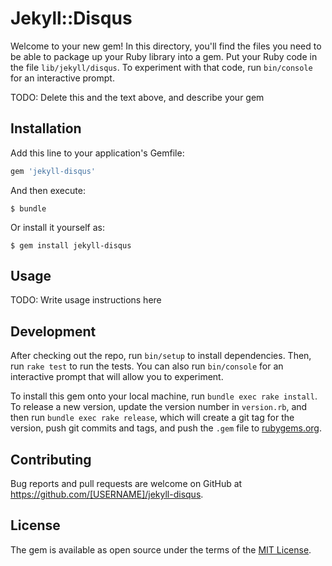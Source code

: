 # Jekyll::Disqus

Welcome to your new gem! In this directory, you'll find the files you need to be able to package up your Ruby library into a gem. Put your Ruby code in the file `lib/jekyll/disqus`. To experiment with that code, run `bin/console` for an interactive prompt.

TODO: Delete this and the text above, and describe your gem

## Installation

Add this line to your application's Gemfile:

```ruby
gem 'jekyll-disqus'
```

And then execute:

    $ bundle

Or install it yourself as:

    $ gem install jekyll-disqus

## Usage

TODO: Write usage instructions here

## Development

After checking out the repo, run `bin/setup` to install dependencies. Then, run `rake test` to run the tests. You can also run `bin/console` for an interactive prompt that will allow you to experiment.

To install this gem onto your local machine, run `bundle exec rake install`. To release a new version, update the version number in `version.rb`, and then run `bundle exec rake release`, which will create a git tag for the version, push git commits and tags, and push the `.gem` file to [rubygems.org](https://rubygems.org).

## Contributing

Bug reports and pull requests are welcome on GitHub at https://github.com/[USERNAME]/jekyll-disqus.


## License

The gem is available as open source under the terms of the [MIT License](http://opensource.org/licenses/MIT).

